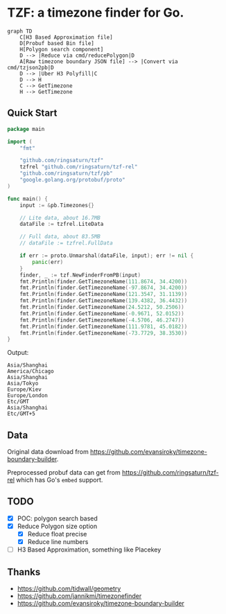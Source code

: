 # TZF: a timezone finder for Go.

```mermaid
graph TD
    C[H3 Based Approximation file]
    D[Probuf based Bin file]
    H[Polygon search component]
    D --> |Reduce via cmd/reducePolygon|D
    A[Raw timezone boundary JSON file] --> |Convert via cmd/tzjson2pb|D
    D --> |Uber H3 Polyfill|C
    D --> H
    C --> GetTimezone
    H --> GetTimezone
```

## Quick Start

```go
package main

import (
	"fmt"

	"github.com/ringsaturn/tzf"
	tzfrel "github.com/ringsaturn/tzf-rel"
	"github.com/ringsaturn/tzf/pb"
	"google.golang.org/protobuf/proto"
)

func main() {
	input := &pb.Timezones{}

	// Lite data, about 16.7MB
	dataFile := tzfrel.LiteData

	// Full data, about 83.5MB
	// dataFile := tzfrel.FullData

	if err := proto.Unmarshal(dataFile, input); err != nil {
		panic(err)
	}
	finder, _ := tzf.NewFinderFromPB(input)
	fmt.Println(finder.GetTimezoneName(111.8674, 34.4200))
	fmt.Println(finder.GetTimezoneName(-97.8674, 34.4200))
	fmt.Println(finder.GetTimezoneName(121.3547, 31.1139))
	fmt.Println(finder.GetTimezoneName(139.4382, 36.4432))
	fmt.Println(finder.GetTimezoneName(24.5212, 50.2506))
	fmt.Println(finder.GetTimezoneName(-0.9671, 52.0152))
	fmt.Println(finder.GetTimezoneName(-4.5706, 46.2747))
	fmt.Println(finder.GetTimezoneName(111.9781, 45.0182))
	fmt.Println(finder.GetTimezoneName(-73.7729, 38.3530))
}
```

Output:

```
Asia/Shanghai
America/Chicago
Asia/Shanghai
Asia/Tokyo
Europe/Kiev
Europe/London
Etc/GMT
Asia/Shanghai
Etc/GMT+5
```

## Data

Original data download from <https://github.com/evansiroky/timezone-boundary-builder>.

Preprocessed probuf data can get from <https://github.com/ringsaturn/tzf-rel> which has Go's `embed` support.

## TODO

- [x] POC: polygon search based
- [x] Reduce Polygon size option
  - [x] Reduce float precise
  - [x] Reduce line numbers
- [ ] H3 Based Approximation, something like Placekey

## Thanks

- <https://github.com/tidwall/geometry>
- <https://github.com/jannikmi/timezonefinder>
- <https://github.com/evansiroky/timezone-boundary-builder>
